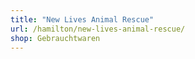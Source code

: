 ```yaml
---
title: "New Lives Animal Rescue"
url: /hamilton/new-lives-animal-rescue/
shop: Gebrauchtwaren
---
```

